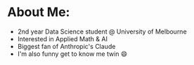 # About Me:
- 2nd year Data Science student @ University of Melbourne <br>
- Interested in Applied Math & AI <br>
- Biggest fan of Anthropic's Claude <br>
- I'm also funny get to know me twin 😄

